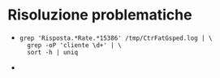 # Risoluzione problematiche
- ```shell
  grep 'Risposta.*Rate.*15386' /tmp/CtrFatGsped.log | \
  	grep -oP 'cliente \d+' | \
  	sort -h | uniq
  ```
-